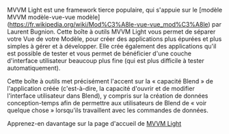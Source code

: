 ﻿MVVM Light est une framework tierce populaire, qui s'appuie sur le [modèle MVVM modèle-vue-vue modèle] (https://fr.wikipedia.org/wiki/Mod%C3%A8le-vue-vue_mod%C3%A8le) par Laurent Bugnion. Cette boîte à outils MVVM Light vous permet de séparer votre Vue de votre Modèle, pour créer des applications plus épurées et plus simples à gérer et à développer. Elle crée également des applications qu'il est possible de tester et vous permet de bénéficier d'une couche d'interface utilisateur beaucoup plus fine (qui est plus difficile à tester automatiquement).

Cette boîte à outils met précisément l'accent sur la « capacité Blend » de l'application créée (c'est-à-dire, la capacité d'ouvrir et de modifier l'interface utilisateur dans Blend), y compris sur la création de données conception-temps afin de permettre aux utilisateurs de Blend de « voir quelque chose » lorsqu'ils travaillent avec les commandes de données.

Apprenez-en davantage sur la page d'accueil de [MVVM Light](http://www.mvvmlight.net/)
